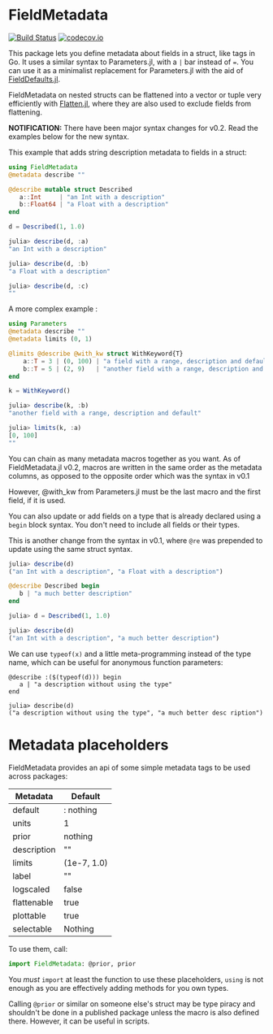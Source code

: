 # FieldMetadata

[![Build Status](https://travis-ci.org/rafaqz/FieldMetadata.jl.svg?branch=master)](https://travis-ci.org/rafaqz/FieldMetadata.jl)
[![codecov.io](http://codecov.io/github/rafaqz/FieldMetadata.jl/coverage.svg?branch=master)](http://codecov.io/github/rafaqz/FieldMetadata.jl?branch=master)

This package lets you define metadata about fields in a struct, like tags
in Go. It uses a similar syntax to Parameters.jl, with a `|` bar instead of `=`.
You can use it as a minimalist replacement for Parameters.jl with the aid of
[FieldDefaults.jl](https://github.com/rafaqz/FieldDefaults.jl).

FieldMetadata on nested structs can be flattened into a vector or tuple very efficiently with [Flatten.jl](https://github.com/rafaqz/Flatten.jl), where they are also used to 
exclude fields from flattening.

__NOTIFICATION:__ There have been major syntax changes for v0.2. Read the
examples below for the new syntax.


This example that adds string description metadata to fields in a struct:

```julia
using FieldMetadata
@metadata describe ""

@describe mutable struct Described
   a::Int     | "an Int with a description"  
   b::Float64 | "a Float with a description"
end

d = Described(1, 1.0)

julia> describe(d, :a) 
"an Int with a description"  

julia> describe(d, :b) 
"a Float with a description"  

julia> describe(d, :c) 
""  
```

A more complex example :

```julia
using Parameters
@metadata describe ""
@metadata limits (0, 1)

@limits @describe @with_kw struct WithKeyword{T}
    a::T = 3 | (0, 100) | "a field with a range, description and default"
    b::T = 5 | (2, 9)   | "another field with a range, description and default"
end

k = WithKeyword()

julia> describe(k, :b) 
"another field with a range, description and default"

julia> limits(k, :a) 
[0, 100]
""  
```

You can chain as many metadata macros together as you want. As of
FieldMetadata.jl v0.2, macros are written in the same order as the metadata
columns, as opposed to the opposite order which was the syntax in v0.1

However, @with_kw from Parameters.jl must be the last macro and the first field, 
if it is used.

You can also update or add fields on a type that is already declared using a
`begin` block syntax. You don't need to include all fields or their types.

This is another change from the syntax in v0.1, where `@re` was prepended
to update using the same struct syntax.

```julia
julia> describe(d)                                                                                                     
("an Int with a description", "a Float with a description")  

@describe Described begin
   b | "a much better description"
end

julia> d = Described(1, 1.0)

julia> describe(d)
("an Int with a description", "a much better description")
```

We can use `typeof(x)` and a little meta-programming instead of the type name, 
which can be useful for anonymous function parameters:

```
@describe :($(typeof(d))) begin
   a | "a description without using the type"
end

julia> describe(d)
("a description without using the type", "a much better desc ription")
```


# Metadata placeholders

FieldMetadata provides an api of some simple metadata tags to be used across
packages: 

| Metadata    | Default     |
| ----------- | ----------- |
| default     | : nothing   |
| units       | 1           |
| prior       | nothing     |
| description | ""          |
| limits      | (1e-7, 1.0) |
| label       | ""          |
| logscaled   | false       |
| flattenable | true        |
| plottable   | true        |
| selectable  | Nothing     |

To use them, call:

```julia
import FieldMetadata: @prior, prior
```

You _must_ `import` at least the function to use these placeholders, `using` is
not enough as you are effectively adding methods for you own types. 

Calling `@prior` or similar on someone else's struct may be type piracy and
shouldn't be done in a published package unless the macro is also defined there.
However, it can be useful in scripts.
